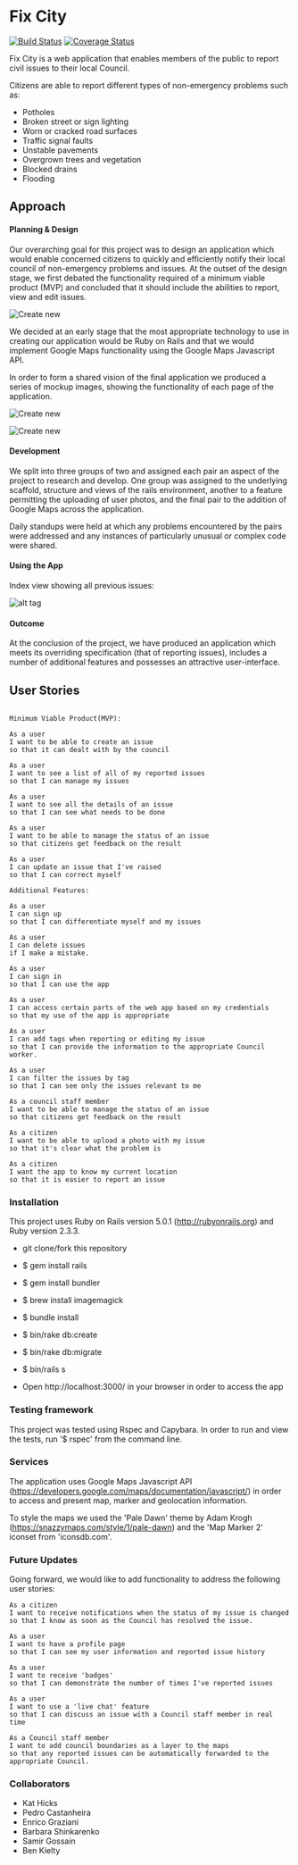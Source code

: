 # Fix City

[![Build Status](https://travis-ci.org/KatHicks/fix-city.svg?branch=master)](https://travis-ci.org/KatHicks/fix-city) [![Coverage Status](https://coveralls.io/repos/github/KatHicks/fix-city/badge.svg?branch=master)](https://coveralls.io/github/KatHicks/fix-city?branch=master)

Fix City is a web application that enables members of the public to report civil issues to their local Council.

Citizens are able to report different types of non-emergency problems such as:

  * Potholes
  * Broken street or sign lighting
  * Worn or cracked road surfaces
  * Traffic signal faults
  * Unstable pavements
  * Overgrown trees and vegetation
  * Blocked drains
  * Flooding

## Approach

#### Planning & Design

Our overarching goal for this project was to design an application which would enable concerned citizens to quickly and efficiently notify their local council of non-emergency problems and issues.  At the outset of the design stage, we first debated the functionality required of a minimum viable product (MVP) and concluded that it should include the abilities to report, view and edit issues.

![Create new](app/images/IMAG0191.jpg)


We decided at an early stage that the most appropriate technology to use in creating our application would be Ruby on Rails and that we would implement Google Maps functionality using the Google Maps Javascript API.

In order to form a shared vision of the final application we produced a series of mockup images, showing the functionality of each page of the application.

![Create new](app/images/IMAG0195.jpg)


![Create new](app/images/IMAG0201.jpg)


#### Development

We split into three groups of two and assigned each pair an aspect of the project to research and develop.  One group was assigned to the underlying scaffold, structure and views of the rails environment, another to a feature permitting the uploading of user photos, and the final pair to the addition of Google Maps across the application.

Daily standups were held at which any problems encountered by the pairs were addressed and any instances of particularly unusual or complex code were shared.

#### Using the App

Index view showing all previous issues:

![alt tag](app/images/index.png)


#### Outcome

At the conclusion of the project, we have produced an application which meets its overriding specification (that of reporting issues), includes a number of additional features and possesses an attractive user-interface.

## User Stories

```

Minimum Viable Product(MVP):

As a user
I want to be able to create an issue
so that it can dealt with by the council

As a user
I want to see a list of all of my reported issues
so that I can manage my issues

As a user
I want to see all the details of an issue
so that I can see what needs to be done

As a user
I want to be able to manage the status of an issue
so that citizens get feedback on the result

As a user
I can update an issue that I've raised
so that I can correct myself
```

```
Additional Features:

As a user
I can sign up
so that I can differentiate myself and my issues

As a user
I can delete issues
if I make a mistake.

As a user
I can sign in
so that I can use the app

As a user
I can access certain parts of the web app based on my credentials
so that my use of the app is appropriate

As a user
I can add tags when reporting or editing my issue
so that I can provide the information to the appropriate Council worker.

As a user
I can filter the issues by tag
so that I can see only the issues relevant to me

As a council staff member
I want to be able to manage the status of an issue
so that citizens get feedback on the result

As a citizen
I want to be able to upload a photo with my issue
so that it's clear what the problem is

As a citizen
I want the app to know my current location
so that it is easier to report an issue
```


### Installation

This project uses Ruby on Rails version 5.0.1 (http://rubyonrails.org) and Ruby version 2.3.3.

  * git clone/fork this repository

  * $ gem install rails

  * $ gem install bundler

  * $ brew install imagemagick

  * $ bundle install

  * $ bin/rake db:create

  * $ bin/rake db:migrate

  * $ bin/rails s

  * Open http://localhost:3000/ in your browser in order to access the app


### Testing framework

This project was tested using Rspec and Capybara.  In order to run and view the tests, run '$ rspec' from the command line.

### Services

The application uses Google Maps Javascript API (https://developers.google.com/maps/documentation/javascript/) in order to access and present map, marker and geolocation information.

To style the maps we used the 'Pale Dawn' theme by Adam Krogh (https://snazzymaps.com/style/1/pale-dawn) and the 'Map Marker 2' iconset from 'iconsdb.com'.

### Future Updates

Going forward, we would like to add functionality to address the following user stories:

```
As a citizen
I want to receive notifications when the status of my issue is changed
so that I know as soon as the Council has resolved the issue.

As a user
I want to have a profile page
so that I can see my user information and reported issue history

As a user
I want to receive 'badges'
so that I can demonstrate the number of times I've reported issues

As a user
I want to use a 'live chat' feature
so that I can discuss an issue with a Council staff member in real time

As a Council staff member
I want to add council boundaries as a layer to the maps
so that any reported issues can be automatically forwarded to the appropriate Council.
```



### Collaborators

  * Kat Hicks
  * Pedro Castanheira
  * Enrico Graziani
  * Barbara Shinkarenko
  * Samir Gossain
  * Ben Kielty
